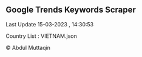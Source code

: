 

## Google Trends Keywords Scraper 
 
Last Update 15-03-2023 , 14:30:53

Country List :
VIETNAM.json



© Abdul Muttaqin 
